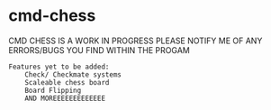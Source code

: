# cmd-chess

CMD CHESS IS A WORK IN PROGRESS
  PLEASE NOTIFY ME OF ANY ERRORS/BUGS YOU FIND WITHIN THE PROGAM
	
	Features yet to be added:
		Check/ Checkmate systems
		Scaleable chess board
		Board Flipping
		AND MOREEEEEEEEEEEEE
